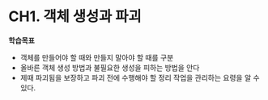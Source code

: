 # CH1. 객체 생성과 파괴 

__학습목표__

- 객체를 만들어야 할 때와 만들지 말아야 할 때를 구분 
- 올바른 객체 생성 방법과 불필요한 생성을 피하는 방법을 안다
- 제때 파괴됨을 보장하고 파괴 전에 수행해야 할 정리 작업을 관리하는 요령을 알 수 있다. 


